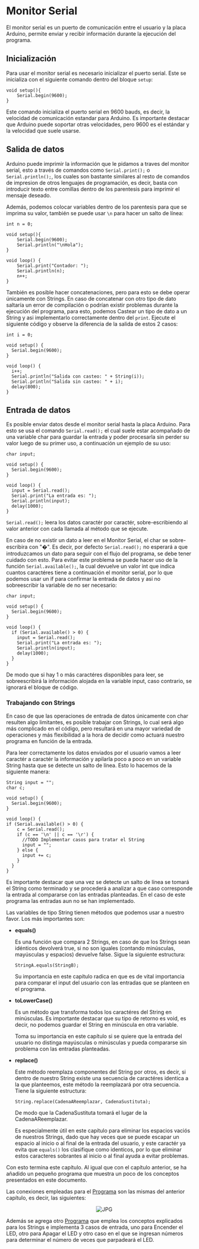  # Monitor Serial
El monitor serial es un puerto de comunicación entre el usuario y la placa Arduino, permite enviar y recibir información durante la ejecución del programa.

## Inicialización
Para usar el monitor serial es necesario inicializar el puerto serial. Este se inicializa con el siguiente comando dentro del bloque `setup`:

```
void setup(){
    Serial.begin(9600);
}
```
Este comando inicializa el puerto serial en 9600 bauds, es decir, la velocidad de comunicación estandar para Arduino. Es importante destacar que Arduino puede soportar otras velocidades, pero 9600 es el estándar y la velocidad que suele usarse.
## Salida de datos
Arduino puede imprimir la información que le pidamos a traves del monitor serial, esto a través de comandos como `Serial.print();` o `Serial.println();`, los cuales son bastante similares al resto de comandos de impresion de otros lenguajes de programación, es decir, basta con introducir texto entre comillas dentro de los parentesis para imprimir el mensaje deseado.

Además, podemos colocar variables dentro de los parentesis para que se imprima su valor, también se puede usar `\n` para hacer un salto de línea:
```
int n = 0;

void setup(){
    Serial.begin(9600);
    Serial.println("\nHola");
}

void loop() {
    Serial.print("Contador: ");
    Serial.println(n);
    n++;
}
```
También es posible hacer concatenaciones, pero para esto se debe operar únicamente con Strings. En caso de concatenar con otro tipo de dato saltaría un error de compilación o podrían existir problemas durante la ejecución del programa, para esto, podemos Castear un tipo de dato a un String y asi implementarlo correctamente dentro del `print`. Ejecute el siguiente código y observe la diferencia de la salida de estos 2 casos:
```
int i = 0;

void setup() {
  Serial.begin(9600);
}

void loop() {
  i++;
  Serial.println("Salida con casteo: " + String(i));
  Serial.println("Salida sin casteo: " + i);
  delay(800);
}
```

## Entrada de datos
Es posible enviar datos desde el monitor serial hasta la placa Arduino. Para esto se usa el comando `Serial.read();` el cual suele estar acompañado de una variable char para guardar la entrada y poder procesarla sin perder su valor luego de su primer uso, a continuación un ejemplo de su uso:
```
char input;

void setup() {
  Serial.begin(9600);
}

void loop() {
  input = Serial.read();
  Serial.print("La entrada es: ");
  Serial.println(input);
  delay(1000);
}
```
`Serial.read();` leera los datos caractér por caractér, sobre-escribiendo al valor anterior con cada llamada al método que se ejecute. 

En caso de no existir un dato a leer en el Monitor Serial, el char se sobre-escribira con "�". Es decir, por defecto `Serial.read();` no esperará a que introduzcamos un dato para seguir con el flujo del programa, se debe tener cuidado con esto. Para evitar este problema se puede hacer uso de la función `Serial.available();`, la cual devuelve un valor int que indica cuantos caractéres tiene a continuación el monitor serial, por lo que podemos usar un if para confirmar la entrada de datos y asi no sobreescribir la variable de no ser necesario:
```
char input;

void setup() {
  Serial.begin(9600);
}

void loop() {
  if (Serial.available() > 0) {
    input = Serial.read();
    Serial.print("La entrada es: ");
    Serial.println(input);
    delay(1000);
  }
}
```
De modo que si hay 1 o más caractéres disponibles para leer, se sobreescribirá la información alojada en la variable input, caso contrario, se ignorará el bloque de código.

### Trabajando con Strings
En caso de que las operaciones de entrada de datos únicamente con char resulten algo limitantes, es posible trabajar con Strings, lo cual será algo más complicado en el código, pero resultará en una mayor variedad de operaciones y más flexibilidad a la hora de decidir como actuará nuestro programa en función de la entrada.

Para leer correctamente los datos enviados por el usuario vamos a leer caractér a caractér la información y apilarla poco a poco en un variable String hasta que se detecte un salto de línea. Esto lo hacemos de la siguiente manera:
```
String input = "";
char c;

void setup() {
  Serial.begin(9600);
}

void loop() {
if (Serial.available() > 0) {
    c = Serial.read();
    if (c == '\n' || c == '\r') {
      //TODO Implementar casos para tratar el String
      input = "";
    } else {
      input += c;
    }
  }
}
```
Es importante destacar que una vez se detecte un salto de línea se tomará el String como terminado y se procederá a analizar a que caso corresponde la entrada al compararse con las entradas planteadas. En el caso de este programa las entradas aun no se han implementado.

Las variables de tipo String tienen métodos que podemos usar a nuestro favor. Los más importantes son:
* **equals()**

  Es una función que compara 2 Strings, en caso de que los Strings sean idénticos devolverá true, si no son iguales (contando minúsculas, mayúsculas y espacios) devuelve false. Sigue la siguiente estructura:
  ```
  StringA.equals(StringB);
  ```

  Su importancia en este capítulo radica en que es de vital importancia para comparar el input del usuario con las entradas que se planteen en el programa.
* **toLowerCase()**

  Es un método que transforma todos los caractéres del String en minúsculas. Es importante destacar que su tipo de retorno es void, es decir, no podemos guardar el String en minúscula en otra variable. 
  
  Toma su importancia en este capítulo si se quiere que la entrada del usuario no distinga mayúsculas o minúsculas y pueda compararse sin problema con las entradas planteadas.
* **replace()**

  Este método reemplaza componentes del String por otros, es decir, si dentro de nuestro String existe una secuencia de caractéres identica a la que planteemos, este método la reemplazará por otra secuencia. Tiene la siguiente estructura:

  ```
  String.replace(CadenaAReemplazar, CadenaSustituta);
  ```
  De modo que la CadenaSustituta tomará el lugar de la CadenaAReemplazar.

  Es especialmente útil en este capítulo para eliminar los espacios vaciós de nuestros Strings, dado que hay veces que se puede escapar un espacio al inicio o al final de la entrada del usuario, y este caractér ya evita que `equals()` los clasifique como identicos, por lo que eliminar estos caracteres sobrantes al inicio o al final ayuda a evitar problemas.

Con esto termina este capítulo. Al igual que con el capítulo anterior, se ha añadido un pequeño programa que muestra un poco de los conceptos presentados en este documento.

Las conexiones empleadas para el [Programa](pruebaMonitorSerial.ino) son las mismas del anterior capítulo, es decir, las siguientes:
<div id="monitorSerial">
  <ul align="center">
    <img alt="JPG" src="https://i.postimg.cc/FFbNxFvQ/Primer-Programa.png">
    </ul>
</div>

Además se agrega otro [Programa](MonitorSerial-LEDs.ino) que emplea los conceptos explicados para los Strings e implementa 3 casos de entrada, uno para Encender el LED, otro para Apagar el LED y otro caso en el que se ingresan números para determinar el número de veces que parpadeará el LED.
